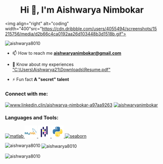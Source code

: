 <h1 align="center">Hi 👋, I'm Aishwarya Nimbokar</h1> 

<img align="right" alt="coding" width="400"src="https://cdn.dribbble.com/users/4055494/screenshots/15215756/media/d2b66c4ca0192aa26d103448b3d1518b.gif">
<p align="left"> <img src="https://komarev.com/ghpvc/?username=aishwarya8010&label=Profile%20views&color=0e75b6&style=flat" alt="aishwarya8010" /> </p>



- 📫 How to reach me **aishwaryanimbokar@gmail.com**

- 📄 Know about my experiences ["C:\Users\Aishwarya21\Downloads\Resume.pdf"]("C:\Users\Aishwarya21\Downloads\Resume.pdf")

- ⚡ Fun fact **A "secret" talent**

<h3 align="left">Connect with me:</h3>
<p align="left">
<a href="https://linkedin.com/in/www.linkedin.clin/aishwarya-nimbokar-a97aa9263" target="blank"><img align="center" src="https://raw.githubusercontent.com/rahuldkjain/github-profile-readme-generator/master/src/images/icons/Social/linked-in-alt.svg" alt="www.linkedin.clin/aishwarya-nimbokar-a97aa9263" height="30" width="40" /></a>
<a href="https://instagram.com/aishwaryanimbokar" target="blank"><img align="center" src="https://raw.githubusercontent.com/rahuldkjain/github-profile-readme-generator/master/src/images/icons/Social/instagram.svg" alt="aishwaryanimbokar" height="30" width="40" /></a>
</p>

<h3 align="left">Languages and Tools:</h3>
<p align="left"> <a href="https://www.mathworks.com/" target="_blank" rel="noreferrer"> <img src="https://upload.wikimedia.org/wikipedia/commons/2/21/Matlab_Logo.png" alt="matlab" width="40" height="40"/> </a> <a href="https://www.mysql.com/" target="_blank" rel="noreferrer"> <img src="https://raw.githubusercontent.com/devicons/devicon/master/icons/mysql/mysql-original-wordmark.svg" alt="mysql" width="40" height="40"/> </a> <a href="https://pandas.pydata.org/" target="_blank" rel="noreferrer"> <img src="https://raw.githubusercontent.com/devicons/devicon/2ae2a900d2f041da66e950e4d48052658d850630/icons/pandas/pandas-original.svg" alt="pandas" width="40" height="40"/> </a> <a href="https://www.python.org" target="_blank" rel="noreferrer"> <img src="https://raw.githubusercontent.com/devicons/devicon/master/icons/python/python-original.svg" alt="python" width="40" height="40"/> </a> <a href="https://seaborn.pydata.org/" target="_blank" rel="noreferrer"> <img src="https://seaborn.pydata.org/_images/logo-mark-lightbg.svg" alt="seaborn" width="40" height="40"/> </a> </p>

<p><img align="left" src="https://github-readme-stats.vercel.app/api/top-langs?username=aishwarya8010&show_icons=true&locale=en&layout=compact" alt="aishwarya8010" /></p>

<p>&nbsp;<img align="center" src="https://github-readme-stats.vercel.app/api?username=aishwarya8010&show_icons=true&locale=en" alt="aishwarya8010" /></p>

<p><img align="center" src="https://github-readme-streak-stats.herokuapp.com/?user=aishwarya8010&" alt="aishwarya8010" /></p>
